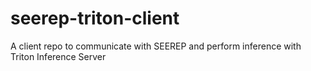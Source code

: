 # seerep-triton-client
A client repo to communicate with SEEREP and perform inference with Triton Inference Server
